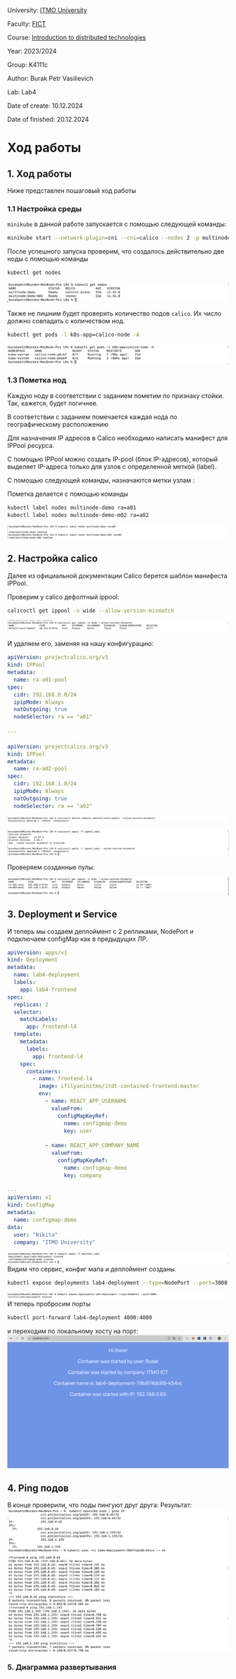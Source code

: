 University: [ITMO University](https://itmo.ru/ru/)

Faculty: [FICT](https://fict.itmo.ru)

Course: [Introduction to distributed technologies](https://github.com/itmo-ict-faculty/introduction-to-distributed-technologies)

Year: 2023/2024

Group: K4111c

Author: Burak Petr Vasilievich

Lab: Lab4

Date of create: 10.12.2024

Date of finished: 20.12.2024

# Ход работы
## 1. Ход работы
Ниже представлен пошаговый ход работы

### 1.1 Настройка среды
`minikube` в данной работе запускается с помощью следующей команды:
```bash
minikube start --network-plugin=cni --cni=calico --nodes 2 -p multinode-demo
```

После успешного запуска проверим, что создалось действительно две ноды с помощью команды
```bash
kubectl get nodes
```
![1.png](https://github.com/gtnh48965/2024_2025-introduction_to_distributed_technologies-k4111c-burak_p_v/blob/main/LR4/image/getNodes.png)

Также не лишним будет проверить количество подов `calico`.
Их число должно совпадать с количеством нод.
```bash
kubectl get pods -l k8s-app=calico-node -A
```
![2.png](https://github.com/gtnh48965/2024_2025-introduction_to_distributed_technologies-k4111c-burak_p_v/blob/main/LR4/image/k8s-app=calico-node.png)

### 1.3 Пометка нод

Каждую ноду в соответствии с заданием пометим по признаку стойки. Так, кажется, будет логичнее.

В соответствии с заданием помечается каждая нода по географическому расположению

Для назначения IP адресов в Calico необходимо написать манифест для IPPool ресурса.

С помощью IPPool можно создать IP-pool (блок IP-адресов), который выделяет IP-адреса только для узлов с определенной меткой (label).

С помощью следующей команды, назначаются метки узлам :

Пометка делается с помощью команды
```bash
kubectl label nodes multinode-demo ra=a01
kubectl label nodes multinode-demo-m02 ra=a02
```
![3.png](https://github.com/gtnh48965/2024_2025-introduction_to_distributed_technologies-k4111c-burak_p_v/blob/main/LR4/image/kubectlLabel.png)

## 2. Настройка calico
Далее из официальной документации Calico берется шаблон манифеста IPPool.

Проверим у calico дефолтный ippool:
```bash
calicoctl get ippool -o wide --allow-version-mismatch
```
![4.png](https://github.com/gtnh48965/2024_2025-introduction_to_distributed_technologies-k4111c-burak_p_v/blob/main/LR4/image/mismatch.png)

И удаляем его, заменяя на нашу конфигурацию:
```yaml
apiVersion: projectcalico.org/v3
kind: IPPool
metadata:
  name: ra-a01-pool
spec:
  cidr: 192.168.0.0/24
  ipipMode: Always
  natOutgoing: true
  nodeSelector: ra == "a01"

---

apiVersion: projectcalico.org/v3
kind: IPPool
metadata:
  name: ra-a02-pool
spec:
  cidr: 192.168.1.0/24
  ipipMode: Always
  natOutgoing: true
  nodeSelector: ra == "a02"
```

![5.png](https://github.com/gtnh48965/2024_2025-introduction_to_distributed_technologies-k4111c-burak_p_v/blob/main/LR4/image/deleteIppools.png)

![6.png](https://github.com/gtnh48965/2024_2025-introduction_to_distributed_technologies-k4111c-burak_p_v/blob/main/LR4/image/applyIppool.png)

Проверяем созданные пулы:

![7.png](https://github.com/gtnh48965/2024_2025-introduction_to_distributed_technologies-k4111c-burak_p_v/blob/main/LR4/image/getIppool.png)

## 3. Deployment и Service

И теперь мы создаем деплоймент с 2 репликами, NodePort и подключаем configMap как в предыдущих ЛР.
```yaml
apiVersion: apps/v1
kind: Deployment
metadata:
  name: lab4-deployment
  labels:
    app: lab4-frontend
spec:
  replicas: 2
  selector:
    matchLabels:
      app: frontend-l4
  template:
    metadata:
      labels:
        app: frontend-l4
    spec:
      containers:
        - name: frontend-l4
          image: ifilyaninitmo/itdt-contained-frontend:master
          env:
            - name: REACT_APP_USERNAME
              valueFrom:
                configMapKeyRef:
                  name: configmap-demo
                  key: user

            - name: REACT_APP_COMPANY_NAME
              valueFrom:
                configMapKeyRef:
                  name: configmap-demo
                  key: company

---
apiVersion: v1
kind: ConfigMap
metadata:
  name: configmap-demo
data:
  user: "Nikita"
  company: "ITMO University"
```


![8.png](https://github.com/gtnh48965/2024_2025-introduction_to_distributed_technologies-k4111c-burak_p_v/blob/main/LR4/image/applyManifest.png)
Видим что сервис, конфиг мапа и деплоймент созданы.

```bash
kubectl expose deployments lab4-deployment --type=NodePort --port=3000
```

![9.png](https://github.com/gtnh48965/2024_2025-introduction_to_distributed_technologies-k4111c-burak_p_v/blob/main/LR4/image/kubectlExpose.png)
И теперь пробросим порты
```bash
kubectl port-forward lab4-deployment 4000:4000
```
и переходим по локальному хосту на порт:
![10.png](https://github.com/gtnh48965/2024_2025-introduction_to_distributed_technologies-k4111c-burak_p_v/blob/main/LR4/image/result.png)
## 4. Ping подов
В конце проверили, что поды пингуют друг друга:
Результат:
![11.png](https://github.com/gtnh48965/2024_2025-introduction_to_distributed_technologies-k4111c-burak_p_v/blob/main/LR4/image/ping.png)

### 5. Диаграмма развертывания
![]()



